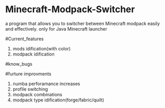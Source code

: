 # Minecraft-Modpack-Switcher
a program that allows you to switcher between Minecraft modpack easily and effectively. 
only for Java Minecraft launcher


#Current_features
1. mods idification(with color)
2. modpack idification

#know_bugs


#furture improvments

1. numba perforamance increases
2. profile switching
3. modpack combinations
4. modpack type idification(forge/fabric/quilt)
